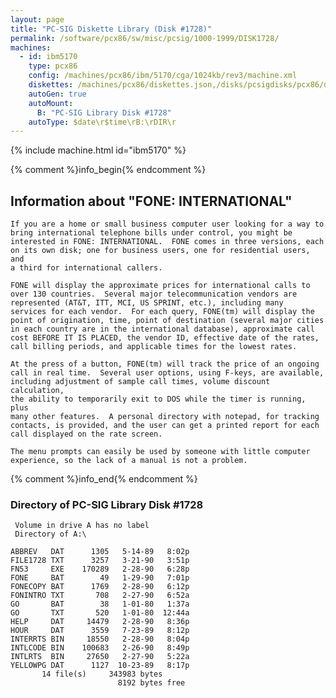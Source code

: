 ```yaml
---
layout: page
title: "PC-SIG Diskette Library (Disk #1728)"
permalink: /software/pcx86/sw/misc/pcsig/1000-1999/DISK1728/
machines:
  - id: ibm5170
    type: pcx86
    config: /machines/pcx86/ibm/5170/cga/1024kb/rev3/machine.xml
    diskettes: /machines/pcx86/diskettes.json,/disks/pcsigdisks/pcx86/diskettes.json
    autoGen: true
    autoMount:
      B: "PC-SIG Library Disk #1728"
    autoType: $date\r$time\rB:\rDIR\r
---
```


{% include machine.html id="ibm5170" %}

{% comment %}info_begin{% endcomment %}

## Information about "FONE: INTERNATIONAL"

    If you are a home or small business computer user looking for a way to
    bring international telephone bills under control, you might be
    interested in FONE: INTERNATIONAL.  FONE comes in three versions, each
    on its own disk; one for business users, one for residential users, and
    a third for international callers.
    
    FONE will display the approximate prices for international calls to
    over 130 countries.  Several major telecommunication vendors are
    represented (AT&T, ITT, MCI, US SPRINT, etc.), including many
    services for each vendor.  For each query, FONE(tm) will display the
    point of origination, time, point of destination (several major cities
    in each country are in the international database), approximate call
    cost BEFORE IT IS PLACED, the vendor ID, effective date of the rates,
    call billing periods, and applicable times for the lowest rates.
    
    At the press of a button, FONE(tm) will track the price of an ongoing
    call in real time.  Several user options, using F-keys, are available,
    including adjustment of sample call times, volume discount calculation,
    the ability to temporarily exit to DOS while the timer is running, plus
    many other features.  A personal directory with notepad, for tracking
    contacts, is provided, and the user can get a printed report for each
    call displayed on the rate screen.
    
    The menu prompts can easily be used by someone with little computer
    experience, so the lack of a manual is not a problem.
{% comment %}info_end{% endcomment %}


### Directory of PC-SIG Library Disk #1728

     Volume in drive A has no label
     Directory of A:\

    ABBREV   DAT      1305   5-14-89   8:02p
    FILE1728 TXT      3257   3-21-90   3:51p
    FN53     EXE    170289   2-28-90   6:28p
    FONE     BAT        49   1-29-90   7:01p
    FONECOPY BAT      1769   2-28-90   6:12p
    FONINTRO TXT       708   2-27-90   6:52a
    GO       BAT        38   1-01-80   1:37a
    GO       TXT       520   1-01-80  12:44a
    HELP     DAT     14479   2-28-90   8:36p
    HOUR     DAT      3559   7-23-89   8:12p
    INTERRTS BIN     18550   2-28-90   8:04p
    INTLCODE BIN    100683   2-26-90   8:49p
    INTLRTS  BIN     27650   2-27-90   5:22a
    YELLOWPG DAT      1127  10-23-89   8:17p
           14 file(s)     343983 bytes
                            8192 bytes free
